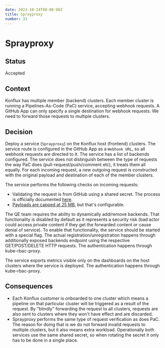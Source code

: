 ```yaml
---
date: 2023-10-24T00:00:00Z
title: Sprayproxy
number: 31
---
```

# Sprayproxy

## Status

Accepted

## Context

Konflux has multiple member (backend) clusters. Each member cluster is running a Pipelines-As-Code (PaC) service, accepting webhook requests. A GitHub App can only specify a single destination for webhook requests. We need to forward those requests to multiple clusters.

## Decision

Deploy a service (`Sprayproxy`) on the Konflux host (frontend) clusters. The service route is configured in the GitHub App as a `Webhook URL`, so all webhook requests are directed to it. The service has a list of backends configured. The service does not distinguish between the type of requests the way PaC does (pull-request/push/comment etc), it treats them all equally. For each incoming request, a new outgoing request is constructed with the original payload and destination of each of the member clusters.

The service performs the following checks on incoming requests:

- Validating the request is from GitHub using a shared secret. The process is officially documented [here](https://docs.github.com/en/webhooks/using-webhooks/validating-webhook-deliveries).
- [Payloads are capped at 25 MB](https://docs.github.com/en/webhooks/webhook-events-and-payloads#payload-cap), but that's configurable.

The QE team requires the ability to dynamically add/remove backends. That functionality is disabled by default as it represents a security risk (bad actor could access private content if they get the forwarded content or cause denial of service). To enable that functionality, the service should be started with a special flag. The actual registration/unregistration happens through additionally exposed backends endpoint using the respective GET/POST/DELETE HTTP requests. The authentication happens through kube-rbac-proxy.

The service exports metrics visible only on the dashboards on the host clusters where the service is deployed. The authentication happens through kube-rbac-proxy.

## Consequences

- Each Konflux customer is onboarded to one cluster which means a pipeline on that particular cluster will be triggered as a result of the request. By "blindly" forwarding the request to all clusters, requests are also sent to clusters where they won't have effect and are discarded.
- Sprayproxy performs the same type of request verification as does PaC. The reason for doing that is we do not forward invalid requests to multiple clusters, but it also means extra workload. Operationally both services use the same shared secret, so when rotating the secret it only has to be done in a single place.
